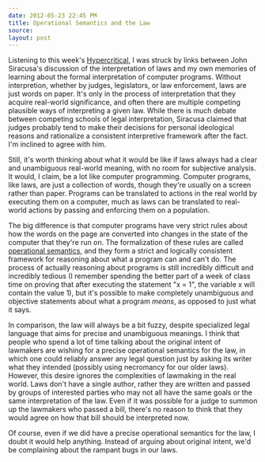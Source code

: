 ```yaml
---
date: 2012-05-23 22:45 PM
title: Operational Semantics and the Law
source: 
layout: post
---
```


Listening to this week's
[Hypercritical](http://5by5.tv/hypercritical/68), I was struck by links
between John Siracusa's discussion of the interpretation of laws and my
own memories of learning about the formal interpretation of computer
programs. Without interpretion, whether by judges, legislators, or law
enforcement, laws are just words on paper. It's only in the process of
interpretation that they acquire real-world significance, and often
there are multiple competing plausible ways of interpreting a given law.
While there is much debate between competing schools of legal
interpretation, Siracusa claimed that judges probably tend to make their
decisions for personal ideological reasons and rationalize a consistent
interpretive framework after the fact. I'm inclined to agree with him.

Still, it's worth thinking about what it would be like if laws always had a
clear and unambiguous real-world meaning, with no room for subjective
analysis. It would, I claim, be a lot like computer programming.
Computer programs, like laws, are just a collection of words, though
they're usually on a screen rather than paper. Programs can be
translated to actions in the real world by executing them on a computer,
much as laws can be translated to real-world actions by passing and
enforcing them on a population.

The big difference is that computer programs have very strict rules
about how the words on the page are converted into changes in the state
of the computer that they're run on. The formalization of these rules
are called [operational
semantics](http://en.wikipedia.org/wiki/Operational_semantics), and they
form a strict and logically consistent framework for reasoning about
what a program can and can't do. The process of actually reasoning about
programs is still incredibly difficult and incredibly tedious (I
remember spending the better part of a week of class time on
proving that after executing the statement "x = 1", the variable x will
contain the value 1), but it's possible to make completely unambiguous
and objective statements about what a program *means*, as opposed to
just what it says.

In comparison, the law will always be a bit fuzzy, despite specialized
legal language that aims for precise and unambiguous meanings. I think
that people who spend a lot of time talking about the original intent of
lawmakers are wishing for a precise operational semantics for the law,
in which one could reliably answer any legal question just by asking its
writer what they intended (possibly using necromancy for our older
laws). However, this desire ignores the complexities of lawmaking
in the real world. Laws don't have a single author, rather they are
written and passed by groups of interested parties who may not all have
the same goals or the same interpretation of the law. Even if it was
possible for a judge to summon up the lawmakers who passed a bill,
there's no reason to think that they would agree on how that bill should
be interpreted now.

Of course, even if we did have a precise operational semantics for the
law, I doubt it would help anything. Instead of arguing about original
intent, we'd be complaining about the rampant bugs in our laws.


